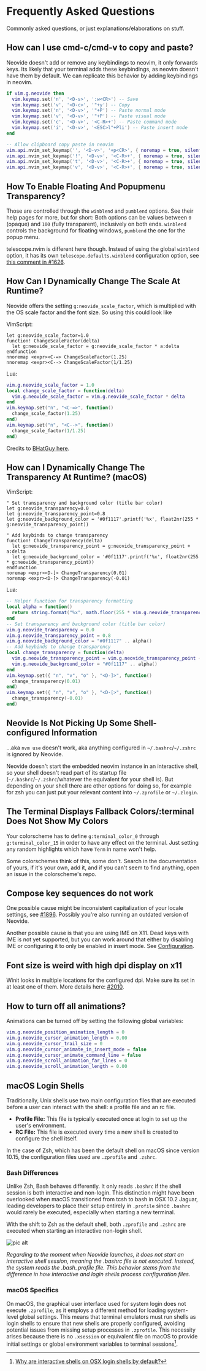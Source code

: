 # Frequently Asked Questions

Commonly asked questions, or just explanations/elaborations on stuff.

## How can I use cmd-c/cmd-v to copy and paste?

Neovide doesn't add or remove any keybindings to neovim, it only forwards keys. Its likely that
your terminal adds these keybindings, as neovim doesn't have them by default. We can replicate
this behavior by adding keybindings in neovim.

```lua
if vim.g.neovide then
  vim.keymap.set('n', '<D-s>', ':w<CR>') -- Save
  vim.keymap.set('v', '<D-c>', '"+y') -- Copy
  vim.keymap.set('n', '<D-v>', '"+P') -- Paste normal mode
  vim.keymap.set('v', '<D-v>', '"+P') -- Paste visual mode
  vim.keymap.set('c', '<D-v>', '<C-R>+') -- Paste command mode
  vim.keymap.set('i', '<D-v>', '<ESC>l"+Pli') -- Paste insert mode
end

-- Allow clipboard copy paste in neovim
vim.api.nvim_set_keymap('', '<D-v>', '+p<CR>', { noremap = true, silent = true})
vim.api.nvim_set_keymap('!', '<D-v>', '<C-R>+', { noremap = true, silent = true})
vim.api.nvim_set_keymap('t', '<D-v>', '<C-R>+', { noremap = true, silent = true})
vim.api.nvim_set_keymap('v', '<D-v>', '<C-R>+', { noremap = true, silent = true})
```

## How To Enable Floating And Popupmenu Transparency?

Those are controlled through the `winblend` and `pumblend` options. See their help pages for more,
but for short: Both options can be values between `0` (opaque) and `100` (fully transparent),
inclusively on both ends. `winblend` controls the background for floating windows, `pumblend` the
one for the popup menu.

telescope.nvim is different here though. Instead of using the global `winblend` option, it has its
own `telescope.defaults.winblend` configuration option, see [this comment in #1626].

[this comment in #1626]: https://github.com/neovide/neovide/issues/1626#issuecomment-1701080545

## How Can I Dynamically Change The Scale At Runtime?

Neovide offers the setting `g:neovide_scale_factor`, which is multiplied with
the OS scale factor and the font size. So using this could look like

VimScript:

```vim
let g:neovide_scale_factor=1.0
function! ChangeScaleFactor(delta)
  let g:neovide_scale_factor = g:neovide_scale_factor * a:delta
endfunction
nnoremap <expr><C-=> ChangeScaleFactor(1.25)
nnoremap <expr><C--> ChangeScaleFactor(1/1.25)
```

Lua:

```lua
vim.g.neovide_scale_factor = 1.0
local change_scale_factor = function(delta)
  vim.g.neovide_scale_factor = vim.g.neovide_scale_factor * delta
end
vim.keymap.set("n", "<C-=>", function()
  change_scale_factor(1.25)
end)
vim.keymap.set("n", "<C-->", function()
  change_scale_factor(1/1.25)
end)
```

Credits to [BHatGuy here](https://github.com/neovide/neovide/pull/1589).

## How can I Dynamically Change The Transparency At Runtime? (macOS)

VimScript:

```vim
" Set transparency and background color (title bar color)
let g:neovide_transparency=0.0
let g:neovide_transparency_point=0.8
let g:neovide_background_color = '#0f1117'.printf('%x', float2nr(255 * g:neovide_transparency_point))

" Add keybinds to change transparency
function! ChangeTransparency(delta)
  let g:neovide_transparency_point = g:neovide_transparency_point + a:delta
  let g:neovide_background_color = '#0f1117'.printf('%x', float2nr(255 * g:neovide_transparency_point))
endfunction
noremap <expr><D-]> ChangeTransparency(0.01)
noremap <expr><D-[> ChangeTransparency(-0.01)
```

Lua:

```lua
-- Helper function for transparency formatting
local alpha = function()
  return string.format("%x", math.floor(255 * vim.g.neovide_transparency_point or 0.8))
end
-- Set transparency and background color (title bar color)
vim.g.neovide_transparency = 0.0
vim.g.neovide_transparency_point = 0.8
vim.g.neovide_background_color = "#0f1117" .. alpha()
-- Add keybinds to change transparency
local change_transparency = function(delta)
  vim.g.neovide_transparency_point = vim.g.neovide_transparency_point + delta
  vim.g.neovide_background_color = "#0f1117" .. alpha()
end
vim.keymap.set({ "n", "v", "o" }, "<D-]>", function()
  change_transparency(0.01)
end)
vim.keymap.set({ "n", "v", "o" }, "<D-[>", function()
  change_transparency(-0.01)
end)
```

## Neovide Is Not Picking Up Some Shell-configured Information

...aka `nvm use` doesn't work, aka anything configured in `~/.bashrc`/`~/.zshrc`
is ignored by Neovide.

Neovide doesn't start the embedded neovim instance in an interactive shell, so your
shell doesn't read part of its startup file (`~/.bashrc`/`~/.zshrc`/whatever the
equivalent for your shell is). But depending on your shell there are other
options for doing so, for example for zsh you can just put your relevant content
into `~/.zprofile` or `~/.zlogin`.

## The Terminal Displays Fallback Colors/:terminal Does Not Show My Colors

Your colorscheme has to define `g:terminal_color_0` through
`g:terminal_color_15` in order to have any effect on the terminal. Just setting
any random highlights which have `Term` in name won't help.

Some colorschemes think of this, some don't. Search in the documentation of
yours, if it's your own, add it, and if you can't seem to find anything, open an
issue in the colorscheme's repo.

## Compose key sequences do not work

One possible cause might be inconsistent capitalization of your locale
settings, see [#1896]. Possibly you're also running an outdated version of
Neovide.

[#1896]: https://github.com/neovide/neovide/issues/1896#issuecomment-1616421167.

Another possible cause is that you are using IME on X11. Dead keys with IME is
not yet supported, but you can work around that either by disabling IME or
configuring it to only be enabled in insert mode. See
[Configuration](configuration.md).

## Font size is weird with high dpi display on x11

Winit looks in multiple locations for the configured dpi.
Make sure its set in at least one of them. More details
here: [#2010](https://github.com/neovide/neovide/issues/2010#issuecomment-1704416685).

## How to turn off all animations?

Animations can be turned off by setting the following global
variables:

```lua
vim.g.neovide_position_animation_length = 0
vim.g.neovide_cursor_animation_length = 0.00
vim.g.neovide_cursor_trail_size = 0
vim.g.neovide_cursor_animate_in_insert_mode = false
vim.g.neovide_cursor_animate_command_line = false
vim.g.neovide_scroll_animation_far_lines = 0
vim.g.neovide_scroll_animation_length = 0.00
```

## macOS Login Shells

Traditionally, Unix shells use two main configuration files that are executed
before a user can interact with the shell: a profile file and an rc file.

- **Profile File:** This file is typically executed once at login to set up
  the user's environment.
- **RC File:** This file is executed every time a new shell is created to
  configure the shell itself.

In the case of Zsh, which has been the default shell on macOS since version
10.15, the configuration files used are `.zprofile` and `.zshrc`.

### Bash Differences

Unlike Zsh, Bash behaves differently. It only reads `.bashrc` if the shell
session is both interactive and non-login. This distinction might have been
overlooked when macOS transitioned from tcsh to bash in OSX 10.2 Jaguar,
leading developers to place their setup entirely in `.profile` since `.bashrc`
would rarely be executed, especially when starting a new terminal.

With the shift to Zsh as the default shell, both `.zprofile` and `.zshrc` are
executed when starting an interactive non-login shell.

![pic alt](./assets/login-shell.png)

_Regarding to the moment when Neovide launches, it does not start an
interactive shell session, meaning the .bashrc file is not executed. Instead,
the system reads the .bash_profile file. This behavior stems from the
difference in how interactive and login shells process configuration files._

### macOS Specifics

On macOS, the graphical user interface used for system login does not execute
`.zprofile`, as it employs a different method for loading system-level global
settings. This means that terminal emulators must run shells as login shells
to ensure that new shells are properly configured, avoiding potential issues
from missing setup processes in `.zprofile`. This necessity arises because
there is no `.xsession` or equivalent file on macOS to provide initial
settings or global environment variables to terminal sessions[^1].

[^1]: [Why are interactive shells on OSX login shells by default?](https://unix.stackexchange.com/questions/119627/why-are-interactive-shells-on-osx-login-shells-by-default)
